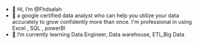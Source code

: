 - 👋 Hi, I’m @Fhdsalah
- 👀
a google certified data analyst who can help you utilize your data accurately to grow confidently more than once.
I'm professional in using Excel , SQL , powerBI
- 🌱 I’m currently learning Data Engineer, Data warehouse, ETL,Big Data
  

<!---
Fhdsalah/Fhdsalah is a ✨ special ✨ repository because its `README.md` (this file) appears on your GitHub profile.
You can click the Preview link to take a look at your changes.
--->

